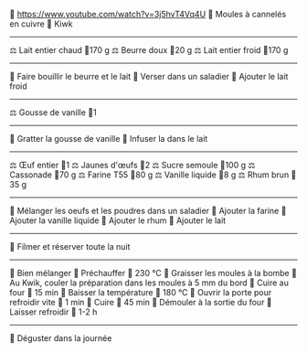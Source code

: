 🔗 https://www.youtube.com/watch?v=3j5hvT4Vq4U
🔪 Moules à cannelés en cuivre
🔪 Kiwk
***
⚖ Lait entier chaud 📏170 g
⚖ Beurre doux 📏20 g
⚖ Lait entier froid 📏170 g
***
🔧 Faire bouillir le beurre et le lait
🔧 Verser dans un saladier
🔧 Ajouter le lait froid
***
⚖ Gousse de vanille 📏1
***
🔧 Gratter la gousse de vanille
🔧 Infuser la dans le lait
***
⚖ Œuf entier 📏1
⚖ Jaunes d'œufs 📏2
⚖ Sucre semoule 📏100 g
⚖ Cassonade 📏70 g
⚖ Farine T55 📏80 g
⚖ Vanille liquide 📏8 g
⚖ Rhum brun 📏35 g
***
🔧 Mélanger les oeufs et les poudres dans un saladier
🔧 Ajouter la farine
🔧 Ajouter la vanille liquide
🔧 Ajouter le rhum
🔧 Ajouter le lait
***
🔧 Filmer et réserver toute la nuit
***
🔧 Bien mélanger
🔧 Préchauffer 📏 230 °C
🔧 Graisser les moules à la bombe
🔧 Au Kwik, couler la préparation dans les moules à 5 mm du bord
🔧 Cuire au four 📏 15 min
🔧 Baisser la température 📏 180 °C
🔧 Ouvrir la porte pour refroidir vite 📏 1 min
🔧 Cuire 📏 45 min
🔧 Démouler à la sortie du four
🔧 Laisser refroidir 📏 1-2 h
***
🔧 Déguster dans la journée